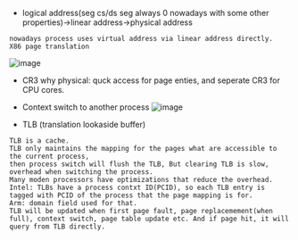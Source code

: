 
- logical address(seg cs/ds seg always 0 nowadays with some other properties)->linear address->physical address
```
nowadays process uses virtual address via linear address directly.
X86 page translation
```
![image](https://github.com/upempty/pynote/assets/52414719/6c8fcf2f-35b5-458e-9366-b4f330ac7b5b)

- CR3 why physical: quck access for page enties, and seperate CR3 for CPU cores.

- Context switch to another process
![image](https://github.com/upempty/pynote/assets/52414719/77ac58c2-dad1-4cc8-bdcf-fd69dba35578)

- TLB (translation lookaside buffer)
```
TLB is a cache.
TLB only maintains the mapping for the pages what are accessible to the current process,
then process switch will flush the TLB, But clearing TLB is slow, overhead when switching the process.
Many moden processors have optimizations that reduce the overhead.
Intel: TLBs have a process contxt ID(PCID), so each TLB entry is tagged with PCID of the process that the page mapping is for.
Arm: domain field used for that.
TLB will be updated when first page fault, page replacemement(when full), context switch, page table update etc. And if page hit, it will query from TLB directly.
```
